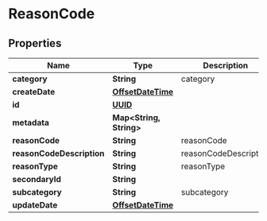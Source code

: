 
# ReasonCode

## Properties
Name | Type | Description | Notes
------------ | ------------- | ------------- | -------------
**category** | **String** | category |  [optional]
**createDate** | [**OffsetDateTime**](OffsetDateTime.md) |  |  [optional]
**id** | [**UUID**](UUID.md) |  |  [optional]
**metadata** | **Map&lt;String, String&gt;** |  |  [optional]
**reasonCode** | **String** | reasonCode | 
**reasonCodeDescription** | **String** | reasonCodeDescription |  [optional]
**reasonType** | **String** | reasonType |  [optional]
**secondaryId** | **String** |  |  [optional]
**subcategory** | **String** | subcategory |  [optional]
**updateDate** | [**OffsetDateTime**](OffsetDateTime.md) |  |  [optional]



